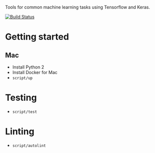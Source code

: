 Tools for common machine learning tasks using Tensorflow and Keras.

[![Build Status](https://travis-ci.org/triagemd/ml-tools.svg?branch=master)](https://travis-ci.org/triagemd/ml-tools)

# Getting started

## Mac

 - Install Python 2
 - Install Docker for Mac
 - `script/up`


# Testing

 - `script/test`


# Linting

 - `script/autolint`
